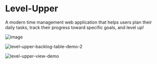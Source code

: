 # Level-Upper
A modern time management web application that helps users plan their daily tasks, track their progress toward specific goals, and level up!

![image](https://github.com/am1785/level-upper/assets/25367083/6f2980e0-4990-4465-8b7d-e8c696a61cf3)

![level-upper-backlog-table-demo-2](https://github.com/am1785/level-upper/assets/25367083/e0752b11-be38-4b8c-8654-4baaca446037)

![level-upper-view-demo](https://github.com/am1785/level-upper/assets/25367083/29374398-0f0f-441c-8dc1-d462e90c6e7f)
